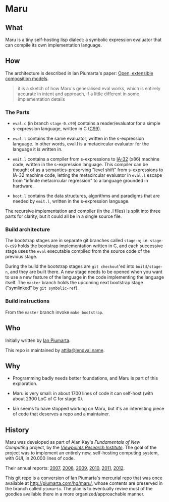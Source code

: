 # Maru

## What

Maru is a tiny self-hosting lisp dialect: a symbolic expression evaluator that can compile its own implementation language.

## How

The architecture is described in Ian Piumarta's paper:
[Open, extensible composition models](https://www.piumarta.com/freeco11/freeco11-piumarta-oecm.pdf).

> it is a sketch of how Maru's generalised eval works,
> which is entirely accurate in intent and approach,
> if a little different in some implementation details

### The Parts

* `eval.c` (in branch `stage-0.c99`) contains a reader/evaluator for a simple
s-expression language, written in C ([C99](https://en.wikipedia.org/wiki/C99)).

* `eval.l` contains the same evaluator, written in the s-expression language.
In other words, eval.l is a metacircular evaluator for the language it is written in.

* `emit.l` contains a compiler from s-expressions to [IA-32](https://en.wikipedia.org/wiki/IA-32) (x86)
machine code, written in the s-expression language. This compiler can be thought of as a
semantics-preserving "level shift" from s-expressions to IA-32 machine code, letting the metacircular
evaluator in `eval.l` escape from "infinite metacircular regression" to a language grounded in hardware.

* `boot.l` contains the data structures, algorithms and paradigms that are needed by `emit.l`,
written in the s-expression language.

The recursive implementation and compiler (in the .l files) is split into three parts for clarity,
but it could all be in a single source file.

### Build architecture

The bootstrap stages are in separate git branches called `stage-n`;
i.e. `stage-0-c99` holds the bootstrap implementation written in C,
and each successive stage uses the `eval` executable compiled from the
source code of the previous stage.

During the build the bootstrap stages are `git checkout`'ed into `build/stage-n`,
and they are built there. A new stage needs to be opened when you want to use a new feature
of the language in the code implementing the language itself.
The `master` branch holds the upcoming next bootstrap stage ("symlinked" by `git symbolic-ref`).

### Build instructions

From the `master` branch invoke `make bootstrap`.

## Who

Initially written by [Ian Piumarta](https://www.piumarta.com/software/maru/).

This repo is maintained by [attila@lendvai.name](mailto:attila@lendvai.name).

## Why

* Programming badly needs better foundations, and Maru is part of this exploration.

* Maru is very small: in about 1700 lines of code it can self-host (with about 2300 LoC of C for stage 0).

* Ian seems to have stopped working on Maru, but it's an interesting piece of code that deserves
a repo and a maintainer.

## History

Maru was developed as part of Alan Kay's *Fundamentals of New Computing* project,
by the *[Viewpoints Research Institute](https://web.archive.org/web/20111002111856/http://www.viewpointsresearch.org/fonc_wiki/index.php/Idst)*.
The goal of the project was to implement an entirely new, self-hosting computing system, with GUI, in 20.000 lines of code.

Their annual reports:
[2007](http://www.vpri.org/pdf/tr2007008_steps.pdf),
[2008](http://www.vpri.org/pdf/tr2008004_steps08.pdf),
[2009](http://www.vpri.org/pdf/tr2009016_steps09.pdf),
[2010](http://www.vpri.org/pdf/tr2010004_steps10.pdf),
[2011](http://www.vpri.org/pdf/tr2011004_steps11.pdf),
[2012](http://www.vpri.org/pdf/tr2012001_steps.pdf).

This git repo is a conversion of Ian Piumarta's mercurial repo that was once available at http://piumarta.com/hg/maru/, whose contents are preserved in the branch called `piumarta`. The plan is to eventually revive most of the goodies available there in a more organized/approachable manner.
